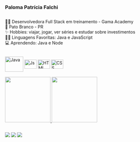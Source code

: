 ### Paloma Patrícia Falchi
##
👩‍🎓 Desenvolvedora Full Stack em treinamento - Gama Academy
<br>
📍 Pato Branco - PR
<br>
✨ Hobbies: viajar, jogar, ver séries e estudar sobre investimentos
<br>
👩‍💻 Linguagens Favoritas: Java e JavaScript
<br>
💻 Aprendendo: Java e Node
<div style="display: inline_block"><br>
    <img align="center" alt="Java" height="50" width="60" src="https://cdn.jsdelivr.net/gh/devicons/devicon/icons/java/java-original-wordmark.svg">
    <img align="center" alt="Js" height="30" width="40" src="https://cdn.jsdelivr.net/gh/devicons/devicon/icons/javascript/javascript-plain.svg">
    <img align="center" alt="HTML" height="30" width="40" src="https://cdn.jsdelivr.net/gh/devicons/devicon/icons/html5/html5-plain.svg">
    <img align="center" alt="CSS" height="30" width="40" src="https://cdn.jsdelivr.net/gh/devicons/devicon/icons/css3/css3-plain.svg">

</div>
<br>

<div>
  <a href="https://github.com/palomapfalchi">
  <img height="150em" src="https://github-readme-stats.vercel.app/api?username=palomapfalchi&show_icons=true&theme=github_dark&include_all_commits=true&count_private=true"/>
  <img height="150em" src="https://github-readme-stats.vercel.app/api/top-langs/?username=palomapfalchi&layout=compact&langs_count=7&theme=github_dark"/>
</div>
  
##
     
<a href = "mailto:palomapfalchi@gmail.com"><img src="https://img.shields.io/badge/-Gmail-%23333?style=for-the-badge&logo=gmail&logoColor=white" target="_blank"></a>
  <a href="https://www.linkedin.com/in/palomafalchi" target="_blank"><img src="https://img.shields.io/badge/-LinkedIn-%230077B5?style=for-the-badge&logo=linkedin&logoColor=white" target="_blank"></a> 
  <a href="https://instagram.com/palomapfalchi" target="_blank"><img src="https://img.shields.io/badge/-Instagram-%23E4405F?style=for-the-badge&logo=instagram&logoColor=white" target="_blank"></a>
